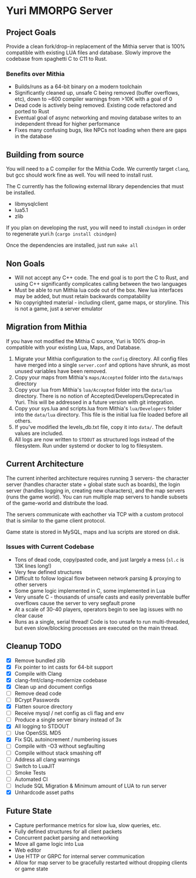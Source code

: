 # Yuri MMORPG Server

## Project Goals

Provide a clean fork/drop-in replacement of the Mithia server that is 100% compatible with existing LUA files and database. Slowly improve the codebase from spaghetti C to C11 to Rust.

### Benefits over Mithia
- Builds/runs as a 64-bit binary on a modern toolchain
- Significantly cleaned up, unsafe C being removed (buffer overflows, etc), down to ~600 compiler warnings from >10K with a goal of 0
- Dead code is actively being removed. Existing code refactored and ported to Rust
- Eventual goal of async networking and moving database writes to an independent thread for higher performance
- Fixes many confusing bugs, like NPCs not loading when there are gaps in the database

## Building from source

You will need to a C compiler for the Mithia Code. We currently target `clang`, but gcc should work fine as well.
You will need to install rust.

The C currently has the following external library dependencies that must be installed.

- libmysqlclient
- lua5.1
- zlib

If you plan on developing the rust, you will need to install `cbindgen` in order to regenerate yuri.h (`cargo install cbindgen`)

Once the dependencies are installed, just run `make all`

## Non Goals

- Will not accept any C++ code. The end goal is to port the C to Rust, and using C++ significantly complicates calling between the two languages
- Must be able to run Mithia lua code out of the box. New lua interfaces may be added, but must retain backwards compatability
- No copyrighted material - including client, game maps, or storyline. This is not a game, just a server emulator

## Migration from Mithia

If you have not modified the Mithia C source, Yuri is 100% drop-in compatible with your existing Lua, Maps, and Database.

1. Migrate your Mithia configuration to the `config` directory. All config files have merged into a single `server.conf` and options have shrunk, as most unused variables have been removed.
2. Copy your maps from Mithia's `maps/Accepted` folder into the `data/maps` directory
3. Copy your lua from Mithia's `lua/Accepted` folder into the `data/lua` directory. There is no notion of Accepted/Developers/Deprecated in Yuri. This will be addressed in a future version with git integration.
4. Copy your sys.lua and scripts.lua from Mithia's `lua/Developers` folder into the `data/lua` directory. This file is the initial lua file loaded before all others.
5. If you've modified the levels_db.txt file, copy it into `data/`. The default values are included.
6. All logs are now written to `STDOUT` as structured logs instead of the filesystem. Run under systemd or docker to log to filesystem.

## Current Architecture

The current inherited architecture requires running 3 servers- the character server (handles character state + global state such as boards), the login server (handles logging in, creating new characters), and the map servers (runs the game world). You can run multiple map servers to handle subsets of the game-world and distribute the load.

The servers communicate with eachother via TCP with a custom protocol that is similar to the game client protocol.

Game state is stored in MySQL, maps and lua scripts are stored on disk.

### Issues with Current Codebase

- Tons of dead code, copy/pasted code, and just largely a mess (`sl.c` is 13K lines long!)
- Very few defined structures
- Difficult to follow logical flow between network parsing & proxying to other servers
- Some game logic implemented in C, some implemented in Lua
- Very unsafe C - thousands of unsafe casts and easily preventable buffer overflows cause the server to very segfault prone
- At a scale of 30-40 players, operators begin to see lag issues with no clear cause
- Runs as a single, serial thread! Code is too unsafe to run multi-threaded, but even slow/blocking processes are executed on the main thread.

## Cleanup TODO
- [x] Remove bundled zlib
- [x] Fix pointer to int casts for 64-bit support
- [x] Compile with Clang
- [x] clang-fmt/clang-modernize codebase
- [x] Clean up and document configs
- [ ] Remove dead code
- [ ] BCrypt Passwords
- [x] Flatten source directory
- [ ] Receive mysql / net config as cli flag and env
- [ ] Produce a single server binary instead of 3x
- [x] All logging to STDOUT
- [ ] Use OpenSSL MD5
- [x] Fix SQL autoincrement / numbering issues
- [ ] Compile with -O3 without segfaulting
- [ ] Compile without stack smashing off
- [ ] Address all clang warnings
- [ ] Switch to LuaJIT
- [ ] Smoke Tests
- [ ] Automated CI
- [ ] Include SQL Migration & Minimum amount of LUA to run server
- [x] Unhardcode asset paths

## Future State
- Capture performance metrics for slow lua, slow queries, etc.
- Fully defined structures for all client packets
- Concurrent packet parsing and networking
- Move all game logic into Lua
- Web editor
- Use HTTP or GRPC for internal server communication
- Allow for map server to be gracefully restarted without dropping clients or game state
